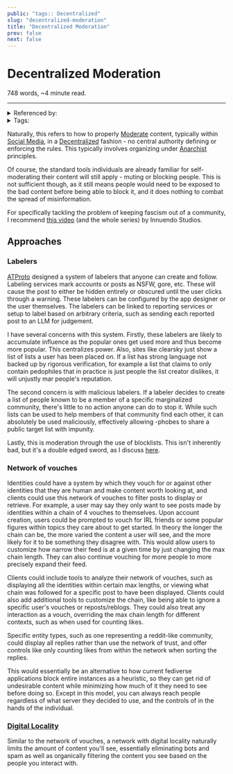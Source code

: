 ```yaml
---
public: "tags:: Decentralized"
slug: "decentralized-moderation"
title: "Decentralized Moderation"
prev: false
next: false
---
```

<script setup>
import { data } from '../../git.data.ts';
import { useData } from 'vitepress';
const pageData = useData();
</script>
<h1 class="p-name">Decentralized Moderation</h1>
<p>748 words, ~4 minute read. <span v-html="data[`site/${pageData.page.value.relativePath}`]" /></p>
<hr/>

<details><summary>Referenced by:</summary><a href="/garden/no-politics-rules/index.md">"No Politics" Rules</a><a href="/garden/decentralized-social-media/index.md">Decentralized Social Media</a><a href="/garden/digital-locality/index.md">Digital Locality</a><a href="/garden/fedi-v2/index.md">Fedi v2</a><a href="/garden/moderation/index.md">Moderation</a><a href="/garden/virality/index.md">Virality</a></details>

<details><summary>Tags:</summary><a href="/garden/decentralized/index.md">Decentralized</a></details>

Naturally, this refers to how to properly [Moderate](/garden/moderation/index.md) content, typically within [Social Media](/garden/social-media/index.md), in a [Decentralized](/garden/decentralized/index.md) fashion - no central authority defining or enforcing the rules. This typically involves organizing under [Anarchist](/garden/anarchism/index.md) principles.

Of course, the standard tools individuals are already familiar for self-moderating their content will still apply - muting or blocking people. This is not sufficient though, as it still means people would need to be exposed to the bad content before being able to block it, and it does nothing to combat the spread of misinformation.

For specifically tackling the problem of keeping fascism out of a community, I recommend [this video](https://youtu.be/P55t6eryY3g) (and the whole series) by Innuendo Studios.

## Approaches

### Labelers

[ATProto](/garden/atproto/index.md) designed a system of labelers that anyone can create and follow. Labeling services mark accounts or posts as NSFW, gore, etc. These will cause the post to either be hidden entirely or obscured until the user clicks through a warning. These labelers can be configured by the app designer or the user themselves. The labelers can be linked to reporting services or setup to label based on arbitrary criteria, such as sending each reported post to an LLM for judgement.

I have several concerns with this system. Firstly, these labelers are likely to accumulate influence as the popular ones get used more and thus become more popular. This centralizes power. Also, sites like clearsky just show a list of lists a user has been placed on. If a list has strong language not backed up by rigorous verification, for example a list that claims to only contain pedophiles that in practice is just people the list creator dislikes, it will unjustly mar people's reputation.

The second concern is with malicious labelers. If a labeler decides to create a list of people known to be a member of a specific marginalized community, there's little to no action anyone can do to stop it. While such lists can be used to help members of that community find each other, it can absolutely be used maliciously, effectively allowing -phobes to share a public target list with impunity.

Lastly, this is moderation through the use of blocklists. This isn't inherently bad, but it's a double edged sword, as I discuss [here](/garden/moderation/index.md#674531bb-952c-4346-8f0d-febf15e24879).

### Network of vouches

Identities could have a system by which they vouch for or against other identities that they are human and make content worth looking at, and clients could use this network of vouches to filter posts to display or retrieve. For example, a user may say they only want to see posts made by identities within a chain of 4 vouches to themselves. Upon account creation, users could be prompted to vouch for IRL friends or some popular figures within topics they care about to get started. In theory the longer the chain can be, the more varied the content a user will see, and the more likely for it to be something they disagree with. This would allow users to customize how narrow their feed is at a given time by just changing the max chain length. They can also continue vouching for more people to more precisely expand their feed.

Clients could include tools to analyze their network of vouches, such as displaying all the identities within certain max lengths, or viewing what chain was followed for a specific post to have been displayed. Clients could also add additional tools to customize the chain, like being able to ignore a specific user's vouches or reposts/reblogs. They could also treat any interaction as a vouch, overriding the max chain length for different contexts, such as when used for counting likes.

Specific entity types, such as one representing a reddit-like community, could display all replies rather than use the network of trust, and offer controls like only counting likes from within the network when sorting the replies.

This would essentially be an alternative to how current fediverse applications block entire instances as a heuristic, so they can get rid of undesirable content while minimizing how much of it they need to see before doing so. Except in this model, you can always reach people regardless of what server they decided to use, and the controls of in the hands of the individual.

### [Digital Locality](/garden/digital-locality/index.md)

Similar to the network of vouches, a network with digital locality naturally limits the amount of content you'll see, essentially eliminating bots and spam as well as organically filtering the content you see based on the people you interact with.